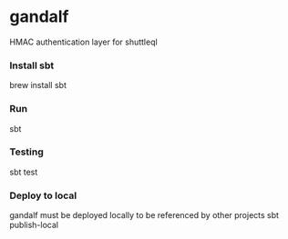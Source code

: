# gandalf
HMAC authentication layer for shuttleql

### Install sbt
brew install sbt

### Run
sbt

### Testing
sbt test

### Deploy to local
gandalf must be deployed locally to be referenced by other projects
sbt publish-local
